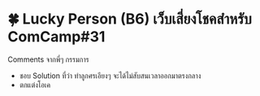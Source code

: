 # 🍀 Lucky Person (B6) เว็บเสี่ยงโชคสำหรับ ComCamp#31

Comments จากพี่ๆ กรรมการ
- ชอบ Solution ที่ว่า ทำลูกศรเอียงๆ จะได้ไม่สับสนเวลาออกมาตรงกลาง
- ตกแต่งโอเค